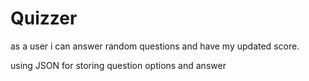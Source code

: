 # Quizzer

as a user i can answer random questions and have my updated score.

using JSON for storing question options and answer
